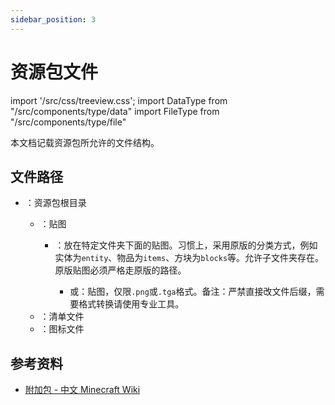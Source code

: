 ```yaml
---
sidebar_position: 3
---
```


# 资源包文件

import '/src/css/treeview.css';
import DataType from "/src/components/type/data"
import FileType from "/src/components/type/file"

本文档记载资源包所允许的文件结构。

## 文件路径

<treeview>

- <FileType type="folder" name="RP"/>：资源包根目录
  - <FileType type="folder" name="textures"/>：贴图
    - <FileType type="folder" name="（文件夹名）"/>：放在特定文件夹下面的贴图。习惯上，采用原版的分类方式，例如实体为`entity`、物品为`items`、方块为`blocks`等。允许子文件夹存在。原版贴图必须严格走原版的路径。
      - <FileType type="image" name="（文件名）.png"/>或<FileType type="image" name="（文件名）.png"/>：贴图，仅限`.png`或`.tga`格式。备注：严禁直接改文件后缀，需要格式转换请使用专业工具。
  - <FileType type="file" name="manifest.json"/>：清单文件
  - <FileType type="image" name="pack_icon.png"/>：图标文件

</treeview>

## 参考资料

- [附加包 - 中文 Minecraft Wiki](https://zh.minecraft.wiki/w/附加包#资源包)
